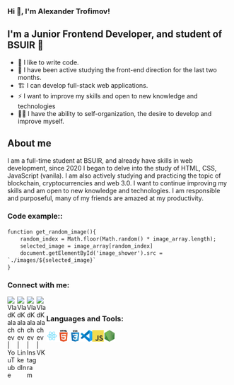 ### Hi  👋, I'm  Alexander Trofimov!



## I'm a Junior Frontend Developer, and student of BSUIR 🏫



- 💪 I like to write code.
- 🏫 I have been active studying the front-end direction for the last two months.
- 🏗 I can develop full-stack web applications.
- ⚡  I want to improve my skills and open to new knowledge and technologies
- 🤹🏽 I have the ability to self-organization, the desire to develop and improve myself.

## About me 
I am a full-time student at BSUIR, and already have skills in web development, 
since 2020 I began to delve into the study of HTML, CSS, JavaScript (vanila).
I am also actively studying and practicing the topic of blockchain, cryptocurrencies and web 3.0.
I want to continue improving my skills and am open to new knowledge and technologies. 
I am responsible and purposeful, many of my friends are amazed at my productivity.

### Code example::
```
function get_random_image(){
    random_index = Math.floor(Math.random() * image_array.length);
    selected_image = image_array[random_index]
    document.getElementById('image_shower').src = `./images/${selected_image}`
}
``` 


### Connect with me:

[<img align="left" alt="VladKalachev | YouTube" width="22px" src="https://cdn.jsdelivr.net/npm/simple-icons@v3/icons/youtube.svg" />][youtube]
[<img align="left" alt="VladKalachev | LinkedIn" width="22px" src="https://cdn.jsdelivr.net/npm/simple-icons@v3/icons/linkedin.svg" />][linkedin]
[<img align="left" alt="VladKalachev | Instagram" width="22px" src="https://cdn.jsdelivr.net/npm/simple-icons@v3/icons/instagram.svg" />][instagram]
[<img align="left" alt="VladKalachev | VK" width="22px" src="https://cdn.jsdelivr.net/npm/simple-icons@v3/icons/vk.svg" />][vk]

<br />

### Languages and Tools:

<img align="left" alt="React" width="26px" src="https://raw.githubusercontent.com/github/explore/80688e429a7d4ef2fca1e82350fe8e3517d3494d/topics/react/react.png" />
<img align="left" alt="HTML5" width="26px" src="https://raw.githubusercontent.com/github/explore/80688e429a7d4ef2fca1e82350fe8e3517d3494d/topics/html/html.png" />
<img align="left" alt="CSS3" width="26px" src="https://raw.githubusercontent.com/github/explore/80688e429a7d4ef2fca1e82350fe8e3517d3494d/topics/css/css.png" />
<img align="left" alt="Visual Studio Code" width="26px" src="https://raw.githubusercontent.com/github/explore/80688e429a7d4ef2fca1e82350fe8e3517d3494d/topics/visual-studio-code/visual-studio-code.png" />
<img align="left" alt="JavaScript" width="26px" src="https://raw.githubusercontent.com/github/explore/80688e429a7d4ef2fca1e82350fe8e3517d3494d/topics/javascript/javascript.png" />
<img align="left" alt="Node.js" width="26px" src="https://raw.githubusercontent.com/github/explore/80688e429a7d4ef2fca1e82350fe8e3517d3494d/topics/nodejs/nodejs.png" />


<br />
<br />





[youtube]: https://www.youtube.com/channel/SANEKS
[linkedin]: https://www.linkedin.com/in/trofimovby/
[instagram]: https://www.instagram.com/trofimovby/
[vk]: https://vk.com/trofimovby
